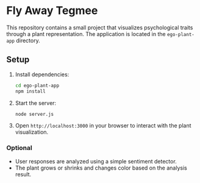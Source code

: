 # Fly Away Tegmee

This repository contains a small project that visualizes psychological traits through a plant representation. The application is located in the `ego-plant-app` directory.

## Setup

1. Install dependencies:
   ```bash
   cd ego-plant-app
   npm install
   ```

2. Start the server:
   ```bash
   node server.js
   ```

3. Open `http://localhost:3000` in your browser to interact with the plant visualization.

### Optional
- User responses are analyzed using a simple sentiment detector.
- The plant grows or shrinks and changes color based on the analysis result.
